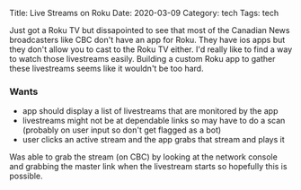 Title: Live Streams on Roku
Date: 2020-03-09
Category: tech
Tags: tech

Just got a Roku TV but dissapointed to see that most of the Canadian News broadcasters like CBC don't have an app for Roku. They have ios apps but they don't allow you to cast to the Roku TV either. I'd really like to find a way to watch those livestreams easily. Building a custom Roku app to gather these livestreams seems like it wouldn't be too hard. 

### Wants
* app should display a list of livestreams that are monitored by the app
* livestreams might not be at dependable links so may have to do a scan (probably on user input so don't get flagged as a bot)
* user clicks an active stream and the app grabs that stream and plays it

Was able to grab the stream (on CBC) by looking at the network console and grabbing the master link when the livestream starts so hopefully this is possible.
